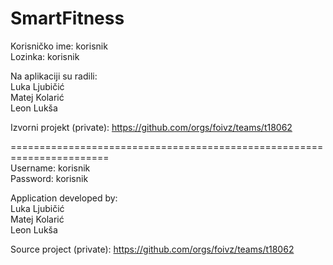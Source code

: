 # SmartFitness

Korisničko ime:  korisnik <br/>
Lozinka:         korisnik <br/>

Na aplikaciji su radili:<br/>
Luka Ljubičić<br/>
Matej Kolarić<br/>
Leon Lukša<br/>

Izvorni projekt (private): https://github.com/orgs/foivz/teams/t18062

=======================================================================
<br/>Username:  korisnik<br/>
Password:  korisnik<br/>

Application developed by:<br/>
Luka Ljubičić<br/>
Matej Kolarić<br/>
Leon Lukša<br/>

Source project (private): https://github.com/orgs/foivz/teams/t18062
